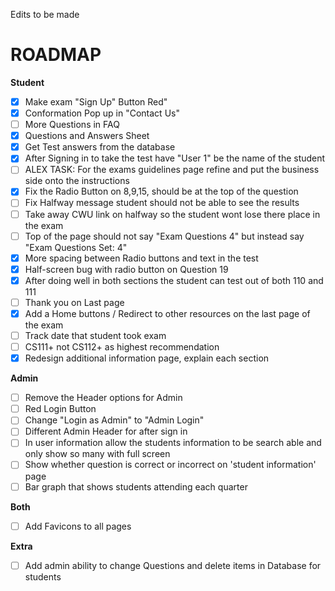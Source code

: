 Edits to be made
# ROADMAP
**Student**
* [X] Make exam "Sign Up" Button Red"
* [X] Conformation Pop up in "Contact Us"
* [ ] More Questions in FAQ
* [X] Questions and Answers Sheet
* [X] Get Test answers from the database
* [x] After Signing in to take the test have "User 1" be the name of the student
* [ ] ALEX TASK: For the exams guidelines page refine and put the business side onto the instructions
* [x] Fix the Radio Button on 8,9,15, should be at the top of the question
* [ ] Fix Halfway message student should not be able to see the results
* [ ] Take away CWU link on halfway so the student wont lose there place in the exam
* [ ] Top of the page should not say "Exam Questions 4" but instead say "Exam Questions Set: 4"
* [x] More spacing between Radio buttons and text in the test
* [X] Half-screen bug with radio button on Question 19
* [x] After doing well in both sections the student can test out of both 110 and 111
* [ ] Thank you on Last page
* [X] Add a Home buttons / Redirect to other resources on the last page of the exam
* [ ] Track date that student took exam
* [ ] CS111+ not CS112+ as highest recommendation
* [X] Redesign additional information page, explain each section

**Admin**
* [ ] Remove the Header options for Admin
* [ ] Red Login Button
* [ ] Change "Login as Admin" to "Admin Login"
* [ ] Different Admin Header for after sign in
* [ ] In user information allow the students information to be search able and only show so many with full screen
* [ ] Show whether question is correct or incorrect on 'student information' page
* [ ] Bar graph that shows students attending each quarter

**Both**
* [ ] Add Favicons to all pages

**Extra**
* [ ] Add admin ability to change Questions and delete items in Database for students
